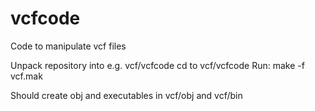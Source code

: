 # vcfcode
Code to manipulate vcf files

Unpack repository into e.g. vcf/vcfcode
cd to vcf/vcfcode
Run:
make -f vcf.mak

Should create obj and executables in vcf/obj and vcf/bin
